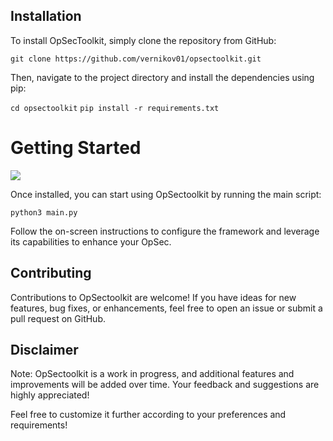 ## Installation

To install OpSecToolkit, simply clone the repository from GitHub:

```git clone https://github.com/vernikov01/opsectoolkit.git```

Then, navigate to the project directory and install the dependencies using pip:

```cd opsectoolkit```
```pip install -r requirements.txt```



<h1>Getting Started</h1>

<img src="https://github.com/vernikov01/opsectoolkit/blob/main/main.png">

Once installed, you can start using OpSectoolkit by running the main script:

`python3 main.py`

Follow the on-screen instructions to configure the framework and leverage its capabilities to enhance your OpSec.

<h2>Contributing</h2>

Contributions to OpSectoolkit are welcome! If you have ideas for new features, bug fixes, or enhancements, feel free to open an issue or submit a pull request on GitHub.


<h2>Disclaimer</h2>

Note: OpSectoolkit is a work in progress, and additional features and improvements will be added over time. Your feedback and suggestions are highly appreciated!



Feel free to customize it further according to your preferences and requirements!

